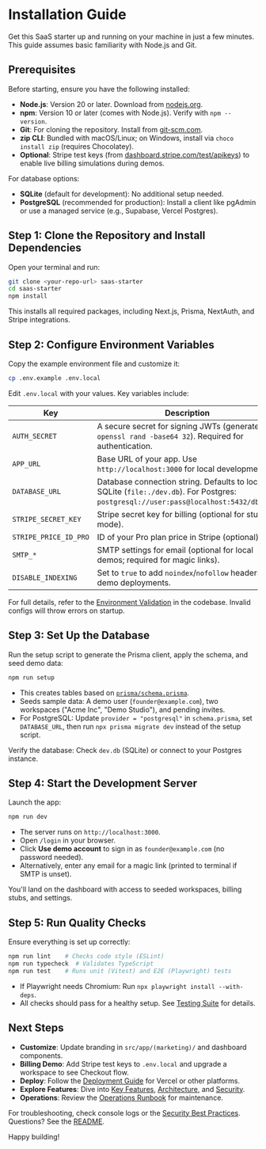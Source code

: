 # Installation Guide

Get this SaaS starter up and running on your machine in just a few minutes. This guide assumes basic familiarity with Node.js and Git.

## Prerequisites

Before starting, ensure you have the following installed:

- **Node.js**: Version 20 or later. Download from [nodejs.org](https://nodejs.org/).
- **npm**: Version 10 or later (comes with Node.js). Verify with `npm --version`.
- **Git**: For cloning the repository. Install from [git-scm.com](https://git-scm.com/).
- **zip CLI**: Bundled with macOS/Linux; on Windows, install via `choco install zip` (requires Chocolatey).
- **Optional**: Stripe test keys (from [dashboard.stripe.com/test/apikeys](https://dashboard.stripe.com/test/apikeys)) to enable live billing simulations during demos.

For database options:
- **SQLite** (default for development): No additional setup needed.
- **PostgreSQL** (recommended for production): Install a client like pgAdmin or use a managed service (e.g., Supabase, Vercel Postgres).

## Step 1: Clone the Repository and Install Dependencies

Open your terminal and run:

```bash
git clone <your-repo-url> saas-starter
cd saas-starter
npm install
```

This installs all required packages, including Next.js, Prisma, NextAuth, and Stripe integrations.

## Step 2: Configure Environment Variables

Copy the example environment file and customize it:

```bash
cp .env.example .env.local
```

Edit `.env.local` with your values. Key variables include:

| Key                  | Description | Example/Default |
|----------------------|-------------|-----------------|
| `AUTH_SECRET`       | A secure secret for signing JWTs (generate with `openssl rand -base64 32`). Required for authentication. | `your-32-char-secret` |
| `APP_URL`           | Base URL of your app. Use `http://localhost:3000` for local development. | `http://localhost:3000` |
| `DATABASE_URL`      | Database connection string. Defaults to local SQLite (`file:./dev.db`). For Postgres: `postgresql://user:pass@localhost:5432/dbname`. | `file:./dev.db` |
| `STRIPE_SECRET_KEY` | Stripe secret key for billing (optional for stub mode). | `sk_test_...` |
| `STRIPE_PRICE_ID_PRO` | ID of your Pro plan price in Stripe (optional). | `price_123...` |
| `SMTP_*`            | SMTP settings for email (optional for local demos; required for magic links). | See `.env.example` |
| `DISABLE_INDEXING`  | Set to `true` to add `noindex`/`nofollow` headers for demo deployments. | `false` |

For full details, refer to the [Environment Validation](../src/lib/env.ts) in the codebase. Invalid configs will throw errors on startup.

## Step 3: Set Up the Database

Run the setup script to generate the Prisma client, apply the schema, and seed demo data:

```bash
npm run setup
```

- This creates tables based on [`prisma/schema.prisma`](prisma/schema.prisma).
- Seeds sample data: A demo user (`founder@example.com`), two workspaces ("Acme Inc", "Demo Studio"), and pending invites.
- For PostgreSQL: Update `provider = "postgresql"` in `schema.prisma`, set `DATABASE_URL`, then run `npx prisma migrate dev` instead of the setup script.

Verify the database: Check `dev.db` (SQLite) or connect to your Postgres instance.

## Step 4: Start the Development Server

Launch the app:

```bash
npm run dev
```

- The server runs on `http://localhost:3000`.
- Open `/login` in your browser.
- Click **Use demo account** to sign in as `founder@example.com` (no password needed).
- Alternatively, enter any email for a magic link (printed to terminal if SMTP is unset).

You'll land on the dashboard with access to seeded workspaces, billing stubs, and settings.

## Step 5: Run Quality Checks

Ensure everything is set up correctly:

```bash
npm run lint    # Checks code style (ESLint)
npm run typecheck  # Validates TypeScript
npm run test    # Runs unit (Vitest) and E2E (Playwright) tests
```

- If Playwright needs Chromium: Run `npx playwright install --with-deps`.
- All checks should pass for a healthy setup. See [Testing Suite](features.md#testing-suite) for details.

## Next Steps

- **Customize**: Update branding in `src/app/(marketing)/` and dashboard components.
- **Billing Demo**: Add Stripe test keys to `.env.local` and upgrade a workspace to see Checkout flow.
- **Deploy**: Follow the [Deployment Guide](deploy.md) for Vercel or other platforms.
- **Explore Features**: Dive into [Key Features](features.md), [Architecture](architecture.md), and [Security](security.md).
- **Operations**: Review the [Operations Runbook](ops.md) for maintenance.

For troubleshooting, check console logs or the [Security Best Practices](security.md). Questions? See the [README](../README.md).

Happy building!
